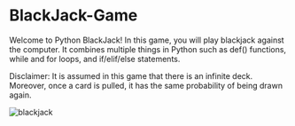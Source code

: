 # BlackJack-Game

Welcome to Python BlackJack! In this game, you will play blackjack against the computer. It combines multiple things in Python such as def() functions, while and for loops, and if/elif/else statements.

Disclaimer: It is assumed in this game that there is an infinite deck. Moreover, once a card is pulled, it has the same probability of being drawn again.


![blackjack](https://github.com/andreapeterson/BlackJack-Game/assets/134665743/15b0ae11-387c-482d-9c5a-1b6bf9cbe0ac)
